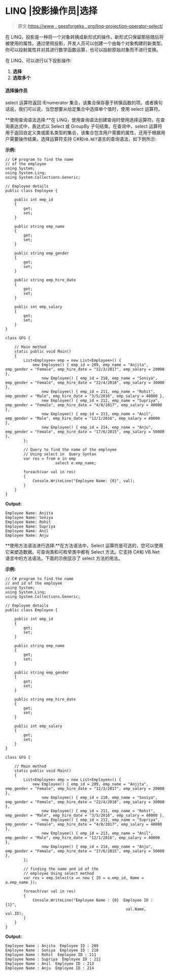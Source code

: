 # LINQ |投影操作员|选择

> 原文:[https://www . geesforgeks . org/linq-projection-operator-select/](https://www.geeksforgeeks.org/linq-projection-operator-select/)

在 LINQ，投影是一种将一个对象转换成新形式的操作，新形式只保留那些随后将被使用的属性。通过使用投影，开发人员可以创建一个由每个对象构建的新类型。你可以投射属性并对其进行数学函数运算，也可以投射原始对象而不进行变换。

在 LINQ，可以进行以下投影操作:

1.  **选择**
2.  **选取多个**

#### 选择操作员

select 运算符返回 IEnumerator 集合，该集合保存基于转换函数的项。或者换句话说，我们可以说，当您想要从给定集合中选择单个值时，使用 select 运算符。

**使用查询语法选择:**在 LINQ，使用查询语法创建查询时使用选择运算符。在查询表达式中，表达式以 Select 或 GroupBy 子句结束。在查询中，select 运算符用于返回自定义类或匿名类型的集合，该集合包含用户需要的属性，还用于根据用户需要操作结果。选择运算符支持 C#和`VB.NET`语言的查询语法，如下例所示:

**示例:**

```
// C# program to find the name 
// of the employee
using System;
using System.Linq;
using System.Collections.Generic;

// Employee details
public class Employee {

    public int emp_id
    {
        get;
        set;
    }

    public string emp_name
    {
        get;
        set;
    }

    public string emp_gender
    {
        get;
        set;
    }

    public string emp_hire_date
    {
        get;
        set;
    }

    public int emp_salary
    {
        get;
        set;
    }
}

class GFG {

    // Main method
    static public void Main()
    {
        List<Employee> emp = new List<Employee>() {
            new Employee() { emp_id = 209, emp_name = "Anjita", emp_gender = "Female", emp_hire_date = "12/3/2017", emp_salary = 20000 },
                new Employee() { emp_id = 210, emp_name = "Soniya", emp_gender = "Female", emp_hire_date = "22/4/2018", emp_salary = 30000 },
                new Employee() { emp_id = 211, emp_name = "Rohit", emp_gender = "Male", emp_hire_date = "3/5/2016", emp_salary = 40000 },
                new Employee() { emp_id = 212, emp_name = "Supriya", emp_gender = "Female", emp_hire_date = "4/8/2017", emp_salary = 40000 },
                new Employee() { emp_id = 213, emp_name = "Anil", emp_gender = "Male", emp_hire_date = "12/1/2016", emp_salary = 40000 },
                new Employee() { emp_id = 214, emp_name = "Anju", emp_gender = "Female", emp_hire_date = "17/6/2015", emp_salary = 50000 },
        };

        // Query to find the name of the employee
        // Using select in  Query Syntax
        var res = from e in emp
                      select e.emp_name;

        foreach(var val in res)
        {
            Console.WriteLine("Employee Name: {0}", val);
        }
    }
}
```

**Output:**

```
Employee Name: Anjita
Employee Name: Soniya
Employee Name: Rohit
Employee Name: Supriya
Employee Name: Anil
Employee Name: Anju

```

**使用方法语法进行选择:**在方法语法中，Select 运算符是可选的，您可以使用它来塑造数据。可查询类和可枚举类中都有 Select 方法。它支持 C#和 VB.Net 语言中的方法语法。下面的示例显示了 select 方法的用法。

**示例:**

```
// C# program to find the name 
// and id of the employee
using System;
using System.Linq;
using System.Collections.Generic;

// Employee details
public class Employee {

    public int emp_id
    {
        get;
        set;
    }

    public string emp_name
    {
        get;
        set;
    }

    public string emp_gender
    {
        get;
        set;
    }

    public string emp_hire_date
    {
        get;
        set;
    }

    public int emp_salary
    {
        get;
        set;
    }
}

class GFG {

    // Main method
    static public void Main()
    {
        List<Employee> emp = new List<Employee>() {
            new Employee() { emp_id = 209, emp_name = "Anjita", emp_gender = "Female", emp_hire_date = "12/3/2017", emp_salary = 20000 },
                new Employee() { emp_id = 210, emp_name = "Soniya", emp_gender = "Female", emp_hire_date = "22/4/2018", emp_salary = 30000 },
                new Employee() { emp_id = 211, emp_name = "Rohit", emp_gender = "Male", emp_hire_date = "3/5/2016", emp_salary = 40000 },
                new Employee() { emp_id = 212, emp_name = "Supriya", emp_gender = "Female", emp_hire_date = "4/8/2017", emp_salary = 40000 },
                new Employee() { emp_id = 213, emp_name = "Anil", emp_gender = "Male", emp_hire_date = "12/1/2016", emp_salary = 40000 },
                new Employee() { emp_id = 214, emp_name = "Anju", emp_gender = "Female", emp_hire_date = "17/6/2015", emp_salary = 50000 },
        };

        // finding the name and id of the 
        // employee Using select method
        var res = emp.Select(a => new { ID = a.emp_id, Name = a.emp_name });

        foreach(var val in res)
        {
            Console.WriteLine("Employee Name : {0}  Employee ID : {1}",
                                                     val.Name, val.ID);
        }
    }
}
```

**Output:**

```
Employee Name : Anjita  Employee ID : 209
Employee Name : Soniya  Employee ID : 210
Employee Name : Rohit  Employee ID : 211
Employee Name : Supriya  Employee ID : 212
Employee Name : Anil  Employee ID : 213
Employee Name : Anju  Employee ID : 214

```